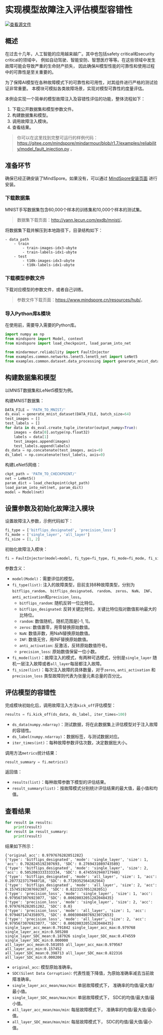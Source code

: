 # 实现模型故障注入评估模型容错性

[![查看源文件](https://mindspore-website.obs.cn-north-4.myhuaweicloud.com/website-images/r1.7/resource/_static/logo_source.png)](https://gitee.com/mindspore/docs/blob/r1.7/docs/mindarmour/docs/source_zh_cn/fault_injection.md)

## 概述

在过去十几年，人工智能的应用越来越广。其中也包括safety critical和security critical的领域中，
例如自动驾驶、智能安防、智慧医疗等等。在这些领域中发生故障可能会导致严重的生命财产损失，
因此确保AI模型性能的可靠性和使用过程中的可靠性是至关重要的。

为了保障AI模型在各种故障模式下的可靠性和可用性，对其组件进行严格的测试验证非常重要。
本模块可模拟各类故障场景，实现对模型可靠性的度量评估。

本例会实现一个简单的模型故障注入及容错性评估的功能，整体流程如下：

1. 下载公开数据集和模型参数文件。
2. 构建数据集和模型。
3. 调用故障注入模块。
4. 查看结果。

> 你可以在这里找到完整可运行的样例代码：<https://gitee.com/mindspore/mindarmour/blob/r1.7/examples/reliability/model_fault_injection.py> 。

## 准备环节

确保已经正确安装了MindSpore。如果没有，可以通过 [MindSpore安装页面](https://www.mindspore.cn/install) 进行安装。  

### 下载数据集

MNIST手写数据集包含60,000个样本的训练集和10,000个样本的测试集。
> 数据集下载页面：<http://yann.lecun.com/exdb/mnist/>。

将数据集下载并解压到本地路径下，目录结构如下：

```text
- data_path
    - train
        - train-images-idx3-ubyte
        - train-labels-idx1-ubyte
    - test
        - t10k-images-idx3-ubyte
        - t10k-labels-idx1-ubyte
```

### 下载模型参数文件

下载对应模型的参数文件，或者自己训练。
> 参数文件下载页面：<https://www.mindspore.cn/resources/hub/>。

### 导入Python库&模块

在使用前，需要导入需要的Python库。

```python
import numpy as np
from mindspore import Model, context
from mindspore import load_checkpoint, load_param_into_net

from mindarmour.reliability import FaultInjector
from examples.common.networks.lenet5.lenet5_net import LeNet5
from examples.common.dataset.data_processing import generate_mnist_dataset
```

## 构建数据集和模型

以MNIST数据集和LeNet5模型为例。

构建MNIST数据集：

```python
DATA_FILE = 'PATH_TO_MNIST/'
ds_eval = generate_mnist_dataset(DATA_FILE, batch_size=64)
test_images = []
test_labels = []
for data in ds_eval.create_tuple_iterator(output_numpy=True):
    images = data[0].astype(np.float32)
    labels = data[1]
    test_images.append(images)
    test_labels.append(labels)
ds_data = np.concatenate(test_images, axis=0)
ds_label = np.concatenate(test_labels, axis=0)
```

构建LeNet5网络：

```python
ckpt_path = 'PATH_TO_CHECKPOINT/'
net = LeNet5()
param_dict = load_checkpoint(ckpt_path)
load_param_into_net(net, param_dict)
model = Model(net)
```

## 设置参数及初始化故障注入模块

设置故障注入参数，示例代码如下：

```python
fi_type = ['bitflips_designated', 'precision_loss']
fi_mode = ['single_layer', 'all_layer']
fi_size = [1, 2]
```

初始化故障注入模块：

```python
fi = FaultInjector(model=model, fi_type=fi_type, fi_mode=fi_mode, fi_size=fi_size)
```

参数含义：

- `model(Model)`：需要评估的模型。
- `fi_type(list)`: 注入的故障类型，目前支持8种故障类型，分别为`bitflips_random`、 `bitflips_designated`、 `random`、 `zeros`、 `NaN`、 `INF`、 `anti_activation`和`precision_loss`。
    - `bitflips_random`: 随机反转一位比特位。
    - `bitflips_designated`: 反转关键比特位，关键比特位指对数值影响最大的比特位。
    - `random`: 数值随机，随机范围是[-1, 1]。
    - `zeros`: 数值置零，用零替换原始数值。
    - `NaN`: 数值非数，用NaN替换原始数值。
    - `INF`: 数值无穷，用INF替换原始数值。
    - `anti_activation`: 反激活，反转原始数值符号。
    - `precision_loss`: 原始数值保留一位小数。
- `fi_mode(list)`：故障注入的模式，有两种可选模式，分别是`single_layer` 随机一层注入故障或者`all_layer`每层都注入故障。
- `fi_size(list)`：每次注入故障的具体数量，对于`zeros`, `anti_activation` 和 `precision_loss` 类型故障则代表为张量元素总量的百分比。

## 评估模型的容错性

完成模块初始化后，调用故障注入方法`kick_off`评估模型：

```python
results = fi.kick_off(ds_data, ds_label, iter_times=100)
```

- `ds_data(numpy.ndarray)`：测试数据，将在此数据集上评估模型对于注入故障的容错性。
- `ds_label(numpy.ndarray)`：数据标签，与测试数据对应。
- `iter_times(int)`：每种故障参数评估次数，决定数据批大小。

调用方法`metrics`统计结果：

```python
result_summary = fi.metrics()
```

返回值：

- `results(list)`：每种故障参数下模型的评估结果。
- `result_summary(list)`：按故障模式分别统计评估结果的最大值，最小值和均值。

## 查看结果

```python
for result in results:
    print(result)
for result in result_summary:
    print(result)
```

结果如下所示：

```text
{'original_acc': 0.9797676282051282}
{'type': 'bitflips_designated', 'mode': 'single_layer', 'size': 1, 'acc': 0.7028245192307693, 'SDC': 0.2769431089743589}
{'type': 'bitflips_designated', 'mode': 'single_layer', 'size': 2, 'acc': 0.5052083333333334, 'SDC': 0.4745592948717948}
{'type': 'bitflips_designated', 'mode': 'all_layer', 'size': 1, 'acc': 0.2077323717948718, 'SDC': 0.7720352564102564}
{'type': 'bitflips_designated', 'mode': 'all_layer', 'size': 2, 'acc': 0.15745192307692307, 'SDC': 0.8223157051282051}
{'type': 'precision_loss', 'mode': 'single_layer', 'size': 1, 'acc': 0.9795673076923077, 'SDC': 0.00020032051282048435}
{'type': 'precision_loss', 'mode': 'single_layer', 'size': 2, 'acc': 0.9797676282051282, 'SDC': 0.0}
{'type': 'precision_loss', 'mode': 'all_layer', 'size': 1, 'acc': 0.9794671474358975, 'SDC': 0.00030048076923072653}
{'type': 'precision_loss', 'mode': 'all_layer', 'size': 2, 'acc': 0.9795673076923077, 'SDC': 0.00020032051282048435}
single_layer_acc_mean:0.791842 single_layer_acc_max:0.979768 single_layer_acc_min:0.505208
single_layer_SDC_mean:0.187926 single_layer_SDC_max:0.474559 single_layer_SDC_min:0.000000
all_layer_acc_mean:0.581055 all_layer_acc_max:0.979567 all_layer_acc_min:0.157452
all_layer_SDC_mean:0.398713 all_layer_SDC_max:0.822316 all_layer_SDC_min:0.000200
```

- `original_acc`: 模型原始准确率。
- `SDC(Silent Data Corruption)`: 代表性能下降值，为原始准确率减去当前故障准确率。
- `single_layer_acc_mean/max/min`: 单层故障模式下， 准确率的均值/最大值/最小值。
- `single_layer_SDC_mean/max/min`: 单层故障模式下， SDC的均值/最大值/最小值。
- `all_layer_acc_mean/max/min`: 每层故障模式下， 准确率的均值/最大值/最小值。
- `all_layer_SDC_mean/max/min`: 每层故障模式下， SDC的均值/最大值/最小值。
